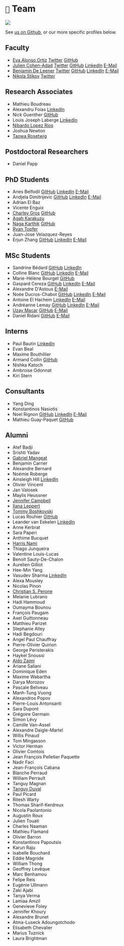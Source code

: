 # `👫` Team

![](../.gitbook/assets/neuropoly\_lab.jpeg)

See [us on Github](https://github.com/orgs/neuropoly/people), or our more specific profiles below.

## Faculty

* [Eva Alonso Ortiz](faculty/eva-alonso-ortiz.md)
  [<i class="fab fa-twitter" title="Twitter" aria-hidden="true"></i><span>Twitter</span>](https://twitter.com/evaalonsoortiz)
  [<i class="fab fa-github" title="GitHub" aria-hidden="true"></i><span>GitHub</span>](https://github.com/evaalonsoortiz)
* [Julien Cohen-Adad](faculty/julien-cohen-adad.md)
  [<i class="fab fa-twitter" title="Twitter" aria-hidden="true"></i><span>Twitter</span>](https://twitter.com/jcohenadad)
  [<i class="fab fa-github" title="GitHub" aria-hidden="true"></i><span>GitHub</span>](https://github.com/jcohenadad/)
  [<i class="fab fa-linkedin" title="LinkedIn" aria-hidden="true"></i><span>LinkedIn</span>](https://www.linkedin.com/in/jcohenadad/)
  [<i class="fa fa-envelope" title="E-Mail" aria-hidden="true"></i><span>E-Mail</span>](mailto:jcohen@polymtl.ca)
* [Benjamin De Leener](faculty/benjamin-de-leener.md)
  [<i class="fab fa-twitter" title="Twitter" aria-hidden="true"></i><span>Twitter</span>](https://twitter.com/bendeleener)
  [<i class="fab fa-github" title="GitHub" aria-hidden="true"></i><span>GitHub</span>](https://github.com/benjamindeleener)
  [<i class="fab fa-linkedin" title="LinkedIn" aria-hidden="true"></i><span>LinkedIn</span>](https://www.linkedin.com/in/benjamindeleener/)
  [<i class="fa fa-envelope" title="E-Mail" aria-hidden="true"></i><span>E-Mail</span>](mailto:benjamin.de-leener@polymtl.ca)
* [Nikola Stikov](faculty/nikola-stikov.md)
  [<i class="fab fa-twitter" title="Twitter" aria-hidden="true"></i><span>Twitter</span>](https://twitter.com/stikov)

## Research Associates

* Mathieu Boudreau
* Alexandru Foias
  [<i class="fab fa-linkedin" title="LinkedIn" aria-hidden="true"></i><span>LinkedIn</span>](https://ca.linkedin.com/in/alexandrufoias)
* Nick Guenther
  [<i class="fab fa-github" title="GitHub" aria-hidden="true"></i><span>GitHub</span>](https://github.com/kousu)
* Louis Joseph Laberge
  [<i class="fab fa-linkedin" title="LinkedIn" aria-hidden="true"></i><span>LinkedIn</span>](https://www.linkedin.com/in/louis-joseph-laberge-8452b4207/)
* [Nibardo Lopez Rios](research-associates/nibardo-lopez-rios.md)
* Joshua Newton
* [Taowa Rosetwig](research-associates/taowa-rosetwig.md)

## Postdoctoral Researchers

* Daniel Papp

## PhD Students

* Anes Belfodil
  [<i class="fab fa-github" title="GitHub" aria-hidden="true"></i><span>GitHub</span>](https://github.com/abelfodil)
  [<i class="fab fa-linkedin" title="LinkedIn" aria-hidden="true"></i><span>LinkedIn</span>](https://www.linkedin.com/in/anes-belfodil/)
  [<i class="fa fa-envelope" title="E-Mail" aria-hidden="true"></i><span>E-Mail</span>](mailto:anes.belfodil@polymtl.ca)
* Andjela Dimitrijevic
  [<i class="fab fa-github" title="GitHub" aria-hidden="true"></i><span>GitHub</span>](https://github.com/Andjelaaaa)
  [<i class="fab fa-linkedin" title="LinkedIn" aria-hidden="true"></i><span>LinkedIn</span>](https://www.linkedin.com/in/andjela-dimitrijevic-470651171/)
  [<i class="fa fa-envelope" title="E-Mail" aria-hidden="true"></i><span>E-Mail</span>](mailto:andjela.dimitrijevic@polymtl.ca)
* Adrian El Baz
* Vicente Enguix
* [Charley Gros](phd-students/charley-gros.md)
  [<i class="fab fa-github" title="GitHub" aria-hidden="true"></i><span>GitHub</span>](https://github.com/charleygros)
* [Agah Karakuzu](phd-students/agah-karakuzu.md)
* [Naga Karthik](https://naga-karthik.github.io)
  [<i class="fab fa-github" title="GitHub" aria-hidden="true"></i><span>GitHub</span>](https://github.com/naga-karthik)
* [Ryan Topfer](phd-students/ryan-topfer.md)
* Juan-Jose Velazquez-Reyes
* Erjun Zhang
  [<i class="fab fa-github" title="GitHub" aria-hidden="true"></i><span>GitHub</span>](https://github.com/zhangerjun)
  [<i class="fab fa-linkedin" title="LinkedIn" aria-hidden="true"></i><span>LinkedIn</span>](https://www.linkedin.com/in/zhangerjun/)
  [<i class="fa fa-envelope" title="E-Mail" aria-hidden="true"></i><span>E-Mail</span>](mailto:erjun.zhang@polymtl.ca)

## MSc Students

* Sandrine Bédard
  [<i class="fab fa-github" title="GitHub" aria-hidden="true"></i><span>GitHub</span>](https://github.com/sandrinebedard)
  [<i class="fab fa-linkedin" title="LinkedIn" aria-hidden="true"></i><span>LinkedIn</span>](https://www.linkedin.com/in/sandrine-b%C3%A9dard-453939186/)
* Colline Blanc
  [<i class="fab fa-github" title="GitHub" aria-hidden="true"></i><span>GitHub</span>](https://github.com/CollineBlanc)
  [<i class="fab fa-linkedin" title="LinkedIn" aria-hidden="true"></i><span>LinkedIn</span>](https://www.linkedin.com/in/collineblc/)
  [<i class="fa fa-envelope" title="E-Mail" aria-hidden="true"></i><span>E-Mail</span>](mailto:colline.blanc@polymtl.ca)
* Marie-Hélène Bourget
  [<i class="fab fa-github" title="GitHub" aria-hidden="true"></i><span>GitHub</span>](https://github.com/mariehbourget)
* Gaspard Cereza
  [<i class="fab fa-github" title="GitHub" aria-hidden="true"></i><span>GitHub</span>](https://github.com/gaspardcereza)
  [<i class="fab fa-linkedin" title="LinkedIn" aria-hidden="true"></i><span>LinkedIn</span>](https://www.linkedin.com/in/gaspard-cereza-495584144/)
  [<i class="fa fa-envelope" title="E-Mail" aria-hidden="true"></i><span>E-Mail</span>](mailto:gaspard.cereza@gmail.com)
* Alexandre D'Astous
  [<i class="fa fa-envelope" title="E-Mail" aria-hidden="true"></i><span>E-Mail</span>](mailto:adastous023@gmail.com)
* Noée Ducros-Chabot
  [<i class="fab fa-github" title="GitHub" aria-hidden="true"></i><span>GitHub</span>](https://github.com/noeedc)
  [<i class="fab fa-linkedin" title="LinkedIn" aria-hidden="true"></i><span>LinkedIn</span>](https://www.linkedin.com/in/no%C3%A9e-ducros-chabot-1bb6a51a1/)
  [<i class="fa fa-envelope" title="E-Mail" aria-hidden="true"></i><span>E-Mail</span>](mailto:noee.ducros-chabot@polymtl.ca)
* Antoine El Hachem
  [<i class="fab fa-linkedin" title="LinkedIn" aria-hidden="true"></i><span>LinkedIn</span>](https://www.linkedin.com/in/antoineelhachem/)
  [<i class="fa fa-envelope" title="E-Mail" aria-hidden="true"></i><span>E-Mail</span>](mailto:antoine-2.el-hachem@polymtl.ca)
* Andréanne Lemay
  [<i class="fab fa-github" title="GitHub" aria-hidden="true"></i><span>GitHub</span>](https://github.com/andreanne-lemay)
  [<i class="fab fa-linkedin" title="LinkedIn" aria-hidden="true"></i><span>LinkedIn</span>](https://www.linkedin.com/in/andreanne-lemay/)
  [<i class="fa fa-envelope" title="E-Mail" aria-hidden="true"></i><span>E-Mail</span>](mailto:andreanne.lemay@polymtl.ca)
* [Uzay Macar](https://uzaymacar.github.io)
  [<i class="fab fa-github" title="GitHub" aria-hidden="true"></i><span>GitHub</span>](https://github.com/uzaymacar)
  [<i class="fa fa-envelope" title="E-Mail" aria-hidden="true"></i><span>E-Mail</span>](mailto:uzay.macar@gmail.com)
* Daniel Ridani
  [<i class="fab fa-github" title="GitHub" aria-hidden="true"></i><span>GitHub</span>](https://github.com/Danirid)
  [<i class="fa fa-envelope" title="E-Mail" aria-hidden="true"></i><span>E-Mail</span>](mailto:daniel.ridani@polymtl.ca)

## Interns

* Paul Bautin
  [<i class="fab fa-linkedin" title="LinkedIn" aria-hidden="true"></i><span>LinkedIn</span>](https://www.linkedin.com/in/paul-bautin-757690175/)
* Evan Beal
* Maxime Bouthillier
* Armand Collin
  [<i class="fab fa-github" title="GitHub" aria-hidden="true"></i><span>GitHub</span>](https://github.com/hermancollin)
* Nishka Katoch 
* Ambroise Odonnat
* Kiri Stern

## Consultants

* Yang Ding
* Konstantinos Nasiotis
* Noel Rignon
  [<i class="fab fa-github" title="GitHub" aria-hidden="true"></i><span>GitHub</span>](https://github.com/RignonNoel/)
  [<i class="fab fa-linkedin" title="LinkedIn" aria-hidden="true"></i><span>LinkedIn</span>](https://www.linkedin.com/in/rignonnoel/)
  [<i class="fa fa-envelope" title="E-Mail" aria-hidden="true"></i><span>E-Mail</span>](mailto:noel.rignon@fjnr.ca)
* Mathieu Guay-Paquet
  [<i class="fab fa-github" title="GitHub" aria-hidden="true"></i><span>GitHub</span>](https://github.com/mguaypaq)

## Alumni

* Atef Badji
* Srishti Yadav
* [Gabriel Mangeat](alumni/gabriel-mangeat.md)
* Benjamin Carrier
* Alexandre Bernard
* Noémie Roberge
* Ainsleigh Hill
  [<i class="fab fa-linkedin" title="LinkedIn" aria-hidden="true"></i><span>LinkedIn</span>](https://www.linkedin.com/in/ainsleigh-hill-836296124/)
* Olivier Vincent
* Jan Valosek
* Maylis Heussner
* [Jennifer Campbell](http://www.bic.mni.mcgill.ca/\~jcampbel/)
* [Ilana Leppert](http://www.bic.mni.mcgill.ca/PeopleStaff/LeppertIlana)
* [Tommy Boshkovski](alumni/tommy-boshkovski.md)
* Lucas Rouhier
  [<i class="fab fa-github" title="GitHub" aria-hidden="true"></i><span>GitHub</span>](https://github.com/lrouhier)
* Leander van Eekelen
  [<i class="fab fa-linkedin" title="LinkedIn" aria-hidden="true"></i><span>LinkedIn</span>](https://www.linkedin.com/in/leander-van-eekelen/)
* Anne Kerbrat
* Sara Paperi
* Anthime Bucquet
* [Harris Nami](alumni/harris-nami.md)
* Thiago Junqueira
* Valentine Louis-Lucas
* Benoit Sauty-De-Chalon
* Aurelien Gilliot
* Hee-Min Yang
* Vasudev Sharma
  [<i class="fab fa-linkedin" title="LinkedIn" aria-hidden="true"></i><span>LinkedIn</span>](https://in.linkedin.com/in/vs74)
* Alexa Mousley
* Nicolas Pinon
* [Christian S. Perone](alumni/christian-s.-perone.md)
* Melanie Lubrano
* Hadi Hammoud
* Oumayma Bounou
* François Paugam
* Axel Guittonneau
* Matthieu Parizet
* Stephanie Alley
* Hadi Begdouri
* Angel Paul Chauffray
* Pierre-Olivier Quirion
* George Peristerakis
* Haykel Snoussi
* [Aldo Zaimi](alumni/aldo-zaimi.md)
* Ariane Saliani
* Dominique Eden
* Maxime Wabartha
* Darya Morozov
* Pascale Beliveau
* Manh-Tung Vuong
* Alexandros Popov
* Pierre-Louis Antonsanti
* Sara Dupont
* Grégoire Germain
* Simon Lévy
* Camille Van-Assel
* Alexandre Daigle-Martel
* Willis Pinaud
* Tom Mingasson
* Victor Herman
* Olivier Comtois
* Jean François Pelletier Paquette
* Nadir Faci
* Jean-François Cabana
* Blanche Perraud
* William Perrault
* Tanguy Magnan
* [Tanguy Duval](alumni/tanguy-duval.md)
* Paul Picard
* Ritesh Warty
* Thomas Sharif-Kerdreux
* Nicola Paolantonio
* Augustin Roux
* Julien Touati
* Charles Naaman
* Mathieu Flamand
* Olivier Barron
* Konstantinos Papoutsis
* Karun Raju
* Isabelle Bouchard
* Eddie Magnide
* William Thong
* Geoffrey Levêque
* Marc Benhamou
* Felipe Reis
* Eugénie Ullmann
* Zaki Ajabi
* Tanya Verma
* Lamiaa Amzil
* Genevieve Foley
* Jennifer Khoury
* Alexandre Brunet
* Atma-Luseck Adoungotchodo
* Elisabeth Chevalier
* Marius Tuznick
* Laura Brightman
